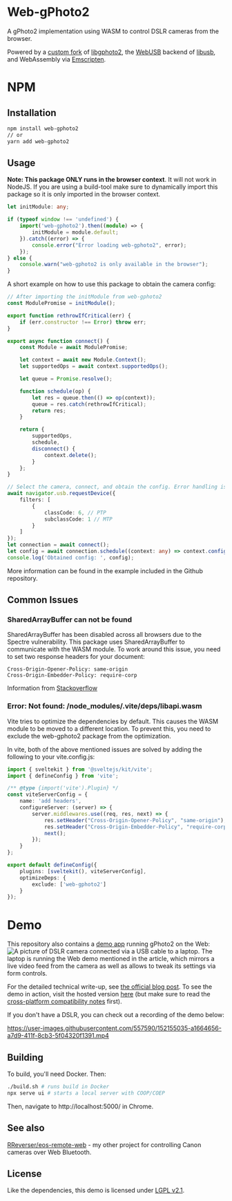 # Web-gPhoto2
A gPhoto2 implementation using WASM to control DSLR cameras from the browser.

Powered by a [custom fork](https://github.com/RReverser/libgphoto2) of [libgphoto2](https://github.com/gphoto/libgphoto2), the [WebUSB](https://github.com/WICG/webusb) backend of [libusb](https://github.com/libusb/libusb), and WebAssembly via [Emscripten](https://emscripten.org/).

# NPM
## Installation
```bash
npm install web-gphoto2
// or
yarn add web-gphoto2
```

## Usage
**Note: This package ONLY runs in the browser context**. It will not work in NodeJS. If you are using a build-tool make sure to dynamically import this package so it is only imported in the browser context.

```ts
let initModule: any;

if (typeof window !== 'undefined') {
    import('web-gphoto2').then((module) => {
        initModule = module.default;
    }).catch((error) => {
        console.error("Error loading web-gphoto2", error);
    });
} else {
    console.warn("web-gphoto2 is only available in the browser");
}
```

A short example on how to use this package to obtain the camera config:
```ts
// After importing the initModule from web-gphoto2
const ModulePromise = initModule();

export function rethrowIfCritical(err) {
    if (err.constructor !== Error) throw err;
}

export async function connect() {
    const Module = await ModulePromise;

    let context = await new Module.Context();
    let supportedOps = await context.supportedOps();

    let queue = Promise.resolve();

    function schedule(op) {
        let res = queue.then(() => op(context));
        queue = res.catch(rethrowIfCritical);
        return res;
    }

    return {
        supportedOps,
        schedule,
        disconnect() {
            context.delete();
        }
    };
}

// Select the camera, connect, and obtain the config. Error handling is omitted for brevity but should be included, check the example for details.
await navigator.usb.requestDevice({
    filters: [
        {
            classCode: 6, // PTP
            subclassCode: 1 // MTP
        }
    ]
});
let connection = await connect();
let config = await connection.schedule((context: any) => context.configToJS());
console.log('Obtained config: ', config);
```

More information can be found in the example included in the Github repository.

## Common Issues
### SharedArrayBuffer can not be found 
SharedArrayBuffer has been disabled across all browsers due to the Spectre vulnerability. This package uses SharedArrayBuffer to communicate with the WASM module. To work around this issue, you need to set two response headers for your document:
```
Cross-Origin-Opener-Policy: same-origin
Cross-Origin-Embedder-Policy: require-corp
```

Information from [Stackoverflow](https://stackoverflow.com/questions/64650119/react-error-sharedarraybuffer-is-not-defined-in-firefox)

### Error: Not found: /node_modules/.vite/deps/libapi.wasm
Vite tries to optimize the dependencies by default. This causes the WASM module to be moved to a different location. To prevent this, you need to exclude the web-gphoto2 package from the optimization.

In vite, both of the above mentioned issues are solved by adding the following to your vite.config.js:
```ts
import { sveltekit } from '@sveltejs/kit/vite';
import { defineConfig } from 'vite';

/** @type {import('vite').Plugin} */
const viteServerConfig = {
	name: 'add headers',
	configureServer: (server) => {
		server.middlewares.use((req, res, next) => {
			res.setHeader("Cross-Origin-Opener-Policy", "same-origin");
			res.setHeader("Cross-Origin-Embedder-Policy", "require-corp");
			next();
		});
	}
};

export default defineConfig({
	plugins: [sveltekit(), viteServerConfig],
	optimizeDeps: {
		exclude: ['web-gphoto2']
	}
});
```


# Demo
This repository also contains a [demo app](https://web.dev/porting-libusb-to-webusb/) running gPhoto2 on the Web:
![A picture of DSLR camera connected via a USB cable to a laptop. The laptop is running the Web demo mentioned in the article, which mirrors a live video feed from the camera as well as allows to tweak its settings via form controls.](https://web-dev.imgix.net/image/9oK23mr86lhFOwKaoYZ4EySNFp02/MR4YGRvl0Z9AWT6vv3sQ.jpg?auto=format&w=1600)

For the detailed technical write-up, see [the official blog post](https://web.dev/porting-libusb-to-webusb/). To see the demo in action, visit the hosted version [here](https://web-gphoto2.rreverser.com/) (but make sure to read the [cross-platform compatibility notes](https://web.dev/porting-libusb-to-webusb/#important-cross-platform-compatibility-notes) first).

If you don't have a DSLR, you can check out a recording of the demo below:

https://user-images.githubusercontent.com/557590/152155035-a1664656-a7d9-411f-8cb3-5f04320f1391.mp4

## Building

To build, you'll need Docker. Then:

```bash
./build.sh # runs build in Docker
npx serve ui # starts a local server with COOP/COEP
```

Then, navigate to http://localhost:5000/ in Chrome.

## See also

[RReverser/eos-remote-web](https://github.com/RReverser/eos-remote-web) - my other project for controlling Canon cameras over Web Bluetooth.

## License

Like the dependencies, this demo is licensed under [LGPL v2.1](https://github.com/GoogleChromeLabs/web-gphoto2/blob/main/LICENSE).
